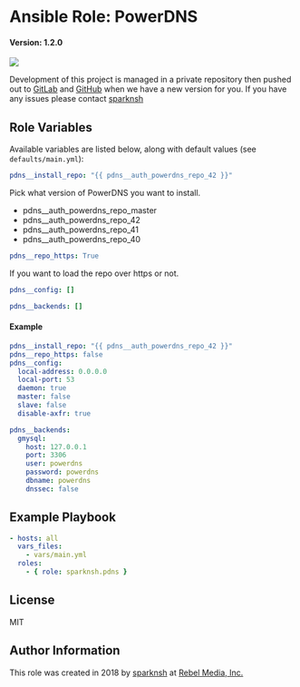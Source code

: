 # Ansible Role: PowerDNS

#### Version: 1.2.0

[![](https://img.shields.io/badge/role-sparknsh.pdns-blue.svg)](https://galaxy.ansible.com/sparknsh/pdns)

Development of this project is managed in a private repository then pushed out to [GitLab](https://gitlab.com/sparknsh/ansible-role-pdns) and [GitHub](https://github.com/sparknsh/ansible-role-pdns) when we have a new version for you. If you have any issues please contact [sparknsh](https://www.sparknsh.com/contact?type=issue&name=ansible-role-pdns)

## Role Variables

Available variables are listed below, along with default values (see `defaults/main.yml`):

```yaml
pdns__install_repo: "{{ pdns__auth_powerdns_repo_42 }}"
```

Pick what version of PowerDNS you want to install.

- pdns__auth_powerdns_repo_master
- pdns__auth_powerdns_repo_42
- pdns__auth_powerdns_repo_41
- pdns__auth_powerdns_repo_40

```yaml
pdns__repo_https: True
```
If you want to load the repo over https or not.

```yaml
pdns__config: []

pdns__backends: []
```

#### Example

```yaml
pdns__install_repo: "{{ pdns__auth_powerdns_repo_42 }}"
pdns__repo_https: false
pdns__config:
  local-address: 0.0.0.0
  local-port: 53
  daemon: true
  master: false
  slave: false
  disable-axfr: true

pdns__backends:
  gmysql:
    host: 127.0.0.1
    port: 3306
    user: powerdns
    password: powerdns
    dbname: powerdns
    dnssec: false
```

## Example Playbook

```yaml
- hosts: all
  vars_files:
    - vars/main.yml
  roles:
    - { role: sparknsh.pdns }
```

## License

MIT

## Author Information

This role was created in 2018 by [sparknsh](https://www.sparknsh.com) at [Rebel Media, Inc.](https://www.rebelmedia.io/)

